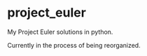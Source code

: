 # project_euler

My Project Euler solutions in python.

Currently in the process of being reorganized.
